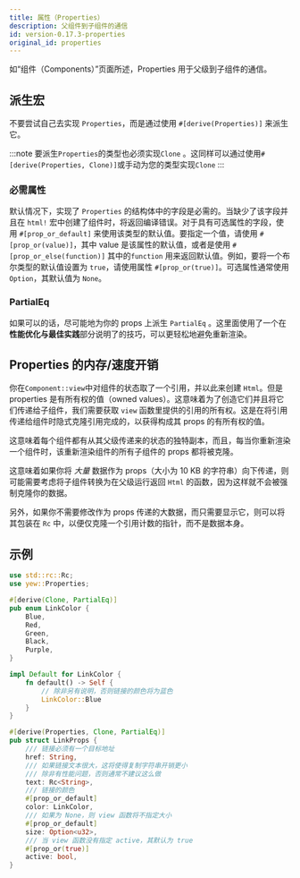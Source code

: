 ```yaml
---
title: 属性（Properties）
description: 父组件到子组件的通信
id: version-0.17.3-properties
original_id: properties
---
```


如“组件（Components）”页面所述，Properties 用于父级到子组件的通信。

## 派生宏

不要尝试自己去实现 `Properties`，而是通过使用 `#[derive(Properties)]` 来派生它。

:::note 要派生`Properties`的类型也必须实现`Clone` 。这同样可以通过使用`#[derive(Properties, Clone)]`或手动为您的类型实现`Clone` :::

### 必需属性

默认情况下，实现了 `Properties` 的结构体中的字段是必需的。当缺少了该字段并且在 `html!` 宏中创建了组件时，将返回编译错误。对于具有可选属性的字段，使用 `#[prop_or_default]` 来使用该类型的默认值。要指定一个值，请使用 `#[prop_or(value)]`，其中 value 是该属性的默认值，或者是使用 `#[prop_or_else(function)]` 其中的`function` 用来返回默认值。例如，要将一个布尔类型的默认值设置为 `true`，请使用属性 `#[prop_or(true)]`。可选属性通常使用 `Option`，其默认值为 `None`。

### PartialEq

如果可以的话，尽可能地为你的 props 上派生 `PartialEq` 。这里面使用了一个在**性能优化与最佳实践**部分说明了的技巧，可以更轻松地避免重新渲染。

## Properties 的内存/速度开销

你在`Component::view`中对组件的状态取了一个引用，并以此来创建 `Html`。但是 properties 是有所有权的值（owned values）。这意味着为了创造它们并且将它们传递给子组件，我们需要获取 `view` 函数里提供的引用的所有权。这是在将引用传递给组件时隐式克隆引用完成的，以获得构成其 props 的有所有权的值。

这意味着每个组件都有从其父级传递来的状态的独特副本，而且，每当你重新渲染一个组件时，该重新渲染组件的所有子组件的 props 都将被克隆。

这意味着如果你将 *大量* 数据作为 props（大小为 10 KB 的字符串）向下传递，则可能需要考虑将子组件转换为在父级运行返回 `Html` 的函数，因为这样就不会被强制克隆你的数据。

另外，如果你不需要修改作为 props 传递的大数据，而只需要显示它，则可以将其包装在 `Rc` 中，以便仅克隆一个引用计数的指针，而不是数据本身。

## 示例

```rust
use std::rc::Rc;
use yew::Properties;

#[derive(Clone, PartialEq)]
pub enum LinkColor {
    Blue,
    Red,
    Green,
    Black,
    Purple,
}

impl Default for LinkColor {
    fn default() -> Self {
        // 除非另有说明，否则链接的颜色将为蓝色
        LinkColor::Blue
    }
}

#[derive(Properties, Clone, PartialEq)]
pub struct LinkProps {
    /// 链接必须有一个目标地址
    href: String,
    /// 如果链接文本很大，这将使得复制字符串开销更小
    /// 除非有性能问题，否则通常不建议这么做
    text: Rc<String>,
    /// 链接的颜色
    #[prop_or_default]
    color: LinkColor,
    /// 如果为 None，则 view 函数将不指定大小
    #[prop_or_default]
    size: Option<u32>,
    /// 当 view 函数没有指定 active，其默认为 true
    #[prop_or(true)]
    active: bool,
}
```
